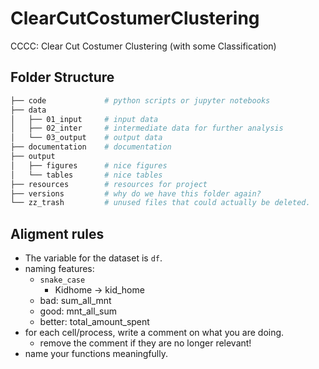 # ClearCutCostumerClustering
CCCC: Clear Cut Costumer Clustering (with some Classification)

## Folder Structure 
```sh
├── code             # python scripts or jupyter notebooks
├── data
│   ├── 01_input     # input data
│   ├── 02_inter     # intermediate data for further analysis
│   └── 03_output    # output data
├── documentation    # documentation                                               (will it remain empty? surely not, right?)
├── output
│   ├── figures      # nice figures
│   └── tables       # nice tables
├── resources        # resources for project
├── versions         # why do we have this folder again?
└── zz_trash         # unused files that could actually be deleted.
```



## Aligment rules

- The variable for the dataset is `df`.
- naming features:
  -  `snake_case`
      -  Kidhome -> kid_home
  -  bad: sum_all_mnt
  -  good: mnt_all_sum
  -  better: total_amount_spent
- for each cell/process, write a comment on what you are doing.
  - remove the comment if they are no longer relevant!
- name your functions meaningfully. 
 
